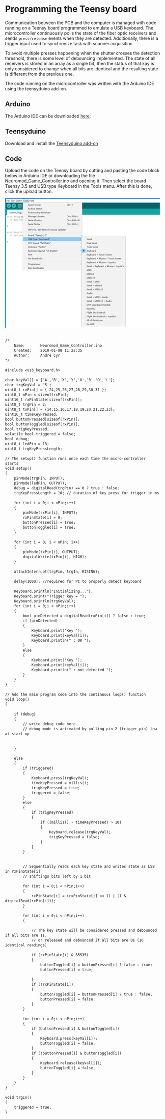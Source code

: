 # Programming the Teensy board

Communication between the PCB and the computer is managed with code running on a Teensy board programmed to emulate a USB keyboard. The microcontroller continuously polls the state of the fiber optic receivers and sends `press/release` events when they are detected. Additionally, there is a trigger input used to synchronize task with scanner acquisition.

To avoid multiple presses happening when the shutter crosses the detection threshold, there is some level of debouncing implemented. The state of all receivers is stored in an array as a single bit, then the status of that kay is only considered to change when all bits are identical and the resulting state is different from the previous one.

The code running on the microcontroller was written with the Arduino IDE using the teensyduino add-on.

## Arduino

The Arduino IDE can be downloaded [here](https://www.arduino.cc/).

## Teensyduino

Download and install the [Teensyduino add-on](https://www.pjrc.com/teensy/td_download.html)

## Code

Upload the code on the Teensy board by cutting and pasting the code block below in Arduino IDE or downloading the file Neuromod_Game_Controller.ino and opening it. Then select the board Teensy 3.5 and USB type Keyboard in the Tools menu. After this is done, click the upload button.

<img src="./_static/teensy/Teensy_as_Keyboard.png" alt="" width="800"/><br>

```

/*
    Name:       Neuromod_Game_Controller.ino
    Created:	2019-01-08 11:22:35
    Author:     Andre Cyr
*/

#include <usb_keyboard.h>

char keyVal[] = {'A','B','X','Y','U','R','D','L'};
char trgKeyVal = '5';
uint8_t rxPin[] = { 24,25,26,27,28,29,30,31 };
uint8_t nPin = sizeof(rxPin);
uint16_t rxPinState[sizeof(rxPin)];
uint8_t trgPin = 2;
uint8_t txPin[] = {14,15,16,17,18,19,20,21,22,23};
uint16_t timeKeyPressed;
bool buttonPressed[sizeof(rxPin)];
bool buttonToggled[sizeof(rxPin)];
bool trigKeyPressed;
volatile bool triggered = false;
bool debug;
uint8_t ledPin = 13;
uint8_t trgKeyPressLength;

// The setup() function runs once each time the micro-controller starts
void setup()
{
	pinMode(trgPin, INPUT);
	pinMode(ledPin, OUTPUT);
	debug = digitalRead(trgPin) == 0 ? true : false;
	trgKeyPressLength = 10; // duration of key press for trigger in ms

	for (int i = 0;i < nPin;i++)
	{
		pinMode(rxPin[i], INPUT);
		rxPinState[i] = 0;
		buttonPressed[i] = true;
		buttonToggled[i] = true;
	}

	for (int i = 0; i < nPin; i++)
	{
		pinMode(txPin[i], OUTPUT);
		digitalWrite(txPin[i], HIGH);
	}

	attachInterrupt(trgPin, trgIn, RISING);

	delay(1000); //required for PC to properly detect keyboard

	Keyboard.println("Initializing...");
	Keyboard.print("Trigger key = ");
	Keyboard.println(trgKeyVal);
	for (int i = 0;i < nPin;i++)
	{
		bool pinDetected = digitalRead(rxPin[i]) ? false : true;
		if (pinDetected)
		{
			Keyboard.print("Key ");
			Keyboard.print(keyVal[i]);
			Keyboard.println(" : OK ");
		}
		else
		{
			Keyboard.print("Key ");
			Keyboard.print(keyVal[i]);
			Keyboard.println(" : not detected ");
		}
	}
}

// Add the main program code into the continuous loop() function
void loop()
{

	if (debug)
	{
		// write debug code here
		// debug mode is activated by pulling pin 2 (trigger pin) low at start-up


	}

	else
	{
		if (triggered)
		{
			Keyboard.press(trgKeyVal);
			timeKeyPressed = millis();
			trigKeyPressed = true;
			triggered = false;
		}
		else
		{
			if (trigKeyPressed)
			{
				if ((millis() - timeKeyPressed) > 10)
				{
					Keyboard.release(trgKeyVal);
					trigKeyPressed = false;
				}
			}
		}


		// Sequentially reads each key state and writes state as LSB in rxPinState[i]
		// shiftings bits left by 1 bit

		for (int i = 0;i < nPin;i++)
		{
			rxPinState[i] = (rxPinState[i] << 1) | (1 & digitalRead(rxPin[i]));
		}

		for (int i = 0;i < nPin;i++)
		{

			// The key state will be considered pressed and debounced if all bits are 1s,
			// or released and debounced if all bits are 0s (16 identical readings)

			if (rxPinState[i] & 65535)
			{
				buttonToggled[i] = buttonPressed[i] ? false : true;
				buttonPressed[i] = true;

			}
			if (!rxPinState[i])
			{
				buttonToggled[i] = buttonPressed[i] ? true : false;
				buttonPressed[i] = false;
			}
		}

		for (int i = 0;i < nPin;i++)
		{
			if (buttonPressed[i] & buttonToggled[i])
			{
				Keyboard.press(keyVal[i]);
				buttonToggled[i] = false;
			}
			if (!buttonPressed[i] & buttonToggled[i])
			{
				Keyboard.release(keyVal[i]);
				buttonToggled[i] = false;
			}
		}
	}
}

void trgIn()
{
	triggered = true;
}



```
